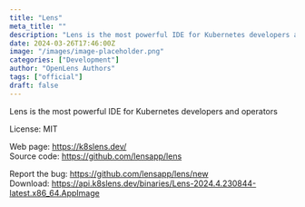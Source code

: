 ```yaml
---
title: "Lens"
meta_title: ""
description: "Lens is the most powerful IDE for Kubernetes developers and operators"
date: 2024-03-26T17:46:00Z
image: "/images/image-placeholder.png"
categories: ["Development"]
author: "OpenLens Authors"
tags: ["official"]
draft: false
---
```


Lens is the most powerful IDE for Kubernetes developers and operators

License: MIT

Web page: https://k8slens.dev/  
Source code: https://github.com/lensapp/lens

Report the bug: https://github.com/lensapp/lens/new  
Download: https://api.k8slens.dev/binaries/Lens-2024.4.230844-latest.x86_64.AppImage

